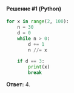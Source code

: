 #### Решение #1 (Python)
```python
for x in range(2, 100):
	n = 30
	d = 0
	while n > 0:
		d += 1
		n //= x
	
	if d == 3:
		print(x)
		break
```

**Ответ:** 4.
